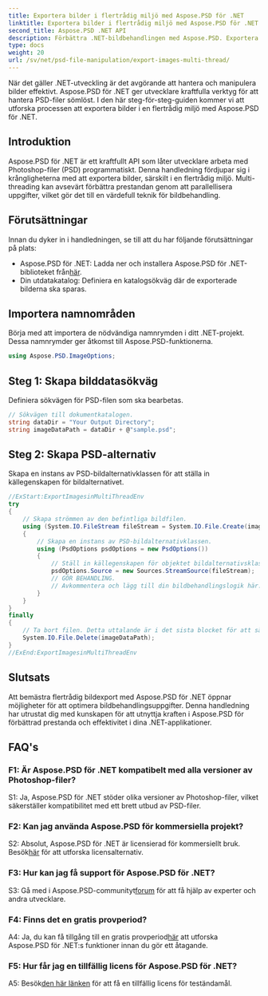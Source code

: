 ```yaml
---
title: Exportera bilder i flertrådig miljö med Aspose.PSD för .NET
linktitle: Exportera bilder i flertrådig miljö med Aspose.PSD för .NET
second_title: Aspose.PSD .NET API
description: Förbättra .NET-bildbehandlingen med Aspose.PSD. Exportera bilder i en flertrådig miljö. Öka prestanda och effektivitet utan ansträngning.
type: docs
weight: 20
url: /sv/net/psd-file-manipulation/export-images-multi-thread/
---
```

När det gäller .NET-utveckling är det avgörande att hantera och manipulera bilder effektivt. Aspose.PSD för .NET ger utvecklare kraftfulla verktyg för att hantera PSD-filer sömlöst. I den här steg-för-steg-guiden kommer vi att utforska processen att exportera bilder i en flertrådig miljö med Aspose.PSD för .NET.
## Introduktion
Aspose.PSD för .NET är ett kraftfullt API som låter utvecklare arbeta med Photoshop-filer (PSD) programmatiskt. Denna handledning fördjupar sig i krångligheterna med att exportera bilder, särskilt i en flertrådig miljö. Multi-threading kan avsevärt förbättra prestandan genom att parallellisera uppgifter, vilket gör det till en värdefull teknik för bildbehandling.
## Förutsättningar
Innan du dyker in i handledningen, se till att du har följande förutsättningar på plats:
-  Aspose.PSD för .NET: Ladda ner och installera Aspose.PSD för .NET-biblioteket från[här](https://releases.aspose.com/psd/net/).
- Din utdatakatalog: Definiera en katalogsökväg där de exporterade bilderna ska sparas.
## Importera namnområden
Börja med att importera de nödvändiga namnrymden i ditt .NET-projekt. Dessa namnrymder ger åtkomst till Aspose.PSD-funktionerna.
```csharp
using Aspose.PSD.ImageOptions;

```
## Steg 1: Skapa bilddatasökväg
Definiera sökvägen för PSD-filen som ska bearbetas.
```csharp
// Sökvägen till dokumentkatalogen.
string dataDir = "Your Output Directory";
string imageDataPath = dataDir + @"sample.psd";
```
## Steg 2: Skapa PSD-alternativ
Skapa en instans av PSD-bildalternativklassen för att ställa in källegenskapen för bildalternativet.
```csharp
//ExStart:ExportImagesinMultiThreadEnv
try
{
    // Skapa strömmen av den befintliga bildfilen.
    using (System.IO.FileStream fileStream = System.IO.File.Create(imageDataPath))
    {
        // Skapa en instans av PSD-bildalternativklassen.
        using (PsdOptions psdOptions = new PsdOptions())
        {
            // Ställ in källegenskapen för objektet bildalternativsklass.
            psdOptions.Source = new Sources.StreamSource(fileStream);
            // GÖR BEHANDLING.
            // Avkommentera och lägg till din bildbehandlingslogik här.
        }
    }
}
finally
{
    // Ta bort filen. Detta uttalande är i det sista blocket för att säkerställa korrekt resursförfogande.
    System.IO.File.Delete(imageDataPath);
}
//ExEnd:ExportImagesinMultiThreadEnv
```
## Slutsats
Att bemästra flertrådig bildexport med Aspose.PSD för .NET öppnar möjligheter för att optimera bildbehandlingsuppgifter. Denna handledning har utrustat dig med kunskapen för att utnyttja kraften i Aspose.PSD för förbättrad prestanda och effektivitet i dina .NET-applikationer.

## FAQ's

### F1: Är Aspose.PSD för .NET kompatibelt med alla versioner av Photoshop-filer?

S1: Ja, Aspose.PSD för .NET stöder olika versioner av Photoshop-filer, vilket säkerställer kompatibilitet med ett brett utbud av PSD-filer.

### F2: Kan jag använda Aspose.PSD för kommersiella projekt?

 S2: Absolut, Aspose.PSD för .NET är licensierad för kommersiellt bruk. Besök[här](https://purchase.aspose.com/buy) för att utforska licensalternativ.

### F3: Hur kan jag få support för Aspose.PSD för .NET?

 S3: Gå med i Aspose.PSD-communityt[forum](https://forum.aspose.com/c/psd/34) för att få hjälp av experter och andra utvecklare.

### F4: Finns det en gratis provperiod?

 A4: Ja, du kan få tillgång till en gratis provperiod[här](https://releases.aspose.com/) att utforska Aspose.PSD för .NET:s funktioner innan du gör ett åtagande.

### F5: Hur får jag en tillfällig licens för Aspose.PSD för .NET?

 A5: Besök[den här länken](https://purchase.aspose.com/temporary-license/) för att få en tillfällig licens för teständamål.